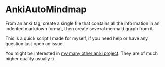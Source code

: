 # AnkiAutoMindmap
From an anki tag, create a single file that contains all the information in an indented markdown format, then create several mermaid graph from it.

This is a quick script I made for myself, if you need help or have any question just open an issue.


You might be interested in [my many other anki project](https://github.com/thiswillbeyourgithub?tab=repositories&q=anki&type=&language=&sort=). They are of much higher quality usually :)
